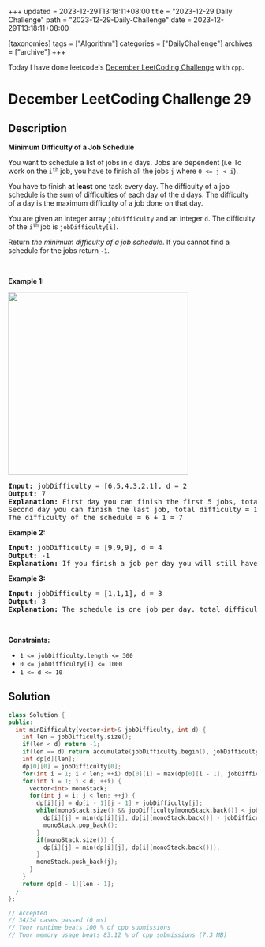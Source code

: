 +++
updated = 2023-12-29T13:18:11+08:00
title = "2023-12-29 Daily Challenge"
path = "2023-12-29-Daily-Challenge"
date = 2023-12-29T13:18:11+08:00

[taxonomies]
tags = ["Algorithm"]
categories = ["DailyChallenge"]
archives = ["archive"]
+++

Today I have done leetcode's [December LeetCoding Challenge](https://leetcode.com/problems/minimum-difficulty-of-a-job-schedule/) with `cpp`.

<!-- more -->

# December LeetCoding Challenge 29

## Description

**Minimum Difficulty of a Job Schedule**

<p>You want to schedule a list of jobs in <code>d</code> days. Jobs are dependent (i.e To work on the <code>i<sup>th</sup></code> job, you have to finish all the jobs <code>j</code> where <code>0 &lt;= j &lt; i</code>).</p>

<p>You have to finish <strong>at least</strong> one task every day. The difficulty of a job schedule is the sum of difficulties of each day of the <code>d</code> days. The difficulty of a day is the maximum difficulty of a job done on that day.</p>

<p>You are given an integer array <code>jobDifficulty</code> and an integer <code>d</code>. The difficulty of the <code>i<sup>th</sup></code> job is <code>jobDifficulty[i]</code>.</p>

<p>Return <em>the minimum difficulty of a job schedule</em>. If you cannot find a schedule for the jobs return <code>-1</code>.</p>

<p>&nbsp;</p>
<p><strong class="example">Example 1:</strong></p>
<img alt="" src="https://assets.leetcode.com/uploads/2020/01/16/untitled.png" style="width: 365px; height: 370px;" />
<pre>
<strong>Input:</strong> jobDifficulty = [6,5,4,3,2,1], d = 2
<strong>Output:</strong> 7
<strong>Explanation:</strong> First day you can finish the first 5 jobs, total difficulty = 6.
Second day you can finish the last job, total difficulty = 1.
The difficulty of the schedule = 6 + 1 = 7 
</pre>

<p><strong class="example">Example 2:</strong></p>

<pre>
<strong>Input:</strong> jobDifficulty = [9,9,9], d = 4
<strong>Output:</strong> -1
<strong>Explanation:</strong> If you finish a job per day you will still have a free day. you cannot find a schedule for the given jobs.
</pre>

<p><strong class="example">Example 3:</strong></p>

<pre>
<strong>Input:</strong> jobDifficulty = [1,1,1], d = 3
<strong>Output:</strong> 3
<strong>Explanation:</strong> The schedule is one job per day. total difficulty will be 3.
</pre>

<p>&nbsp;</p>
<p><strong>Constraints:</strong></p>

<ul>
	<li><code>1 &lt;= jobDifficulty.length &lt;= 300</code></li>
	<li><code>0 &lt;= jobDifficulty[i] &lt;= 1000</code></li>
	<li><code>1 &lt;= d &lt;= 10</code></li>
</ul>


## Solution

``` cpp
class Solution {
public:
  int minDifficulty(vector<int>& jobDifficulty, int d) {
    int len = jobDifficulty.size();
    if(len < d) return -1;
    if(len == d) return accumulate(jobDifficulty.begin(), jobDifficulty.end(), 0);
    int dp[d][len];
    dp[0][0] = jobDifficulty[0];
    for(int i = 1; i < len; ++i) dp[0][i] = max(dp[0][i - 1], jobDifficulty[i]);
    for(int i = 1; i < d; ++i) {
      vector<int> monoStack;
      for(int j = i; j < len; ++j) {
        dp[i][j] = dp[i - 1][j - 1] + jobDifficulty[j];
        while(monoStack.size() && jobDifficulty[monoStack.back()] < jobDifficulty[j]) {
          dp[i][j] = min(dp[i][j], dp[i][monoStack.back()] - jobDifficulty[monoStack.back()] + jobDifficulty[j]);
          monoStack.pop_back();
        }
        if(monoStack.size()) {
          dp[i][j] = min(dp[i][j], dp[i][monoStack.back()]);
        }
        monoStack.push_back(j);
      }
    }
    return dp[d - 1][len - 1];
  }
};

// Accepted
// 34/34 cases passed (0 ms)
// Your runtime beats 100 % of cpp submissions
// Your memory usage beats 83.12 % of cpp submissions (7.3 MB)
```
